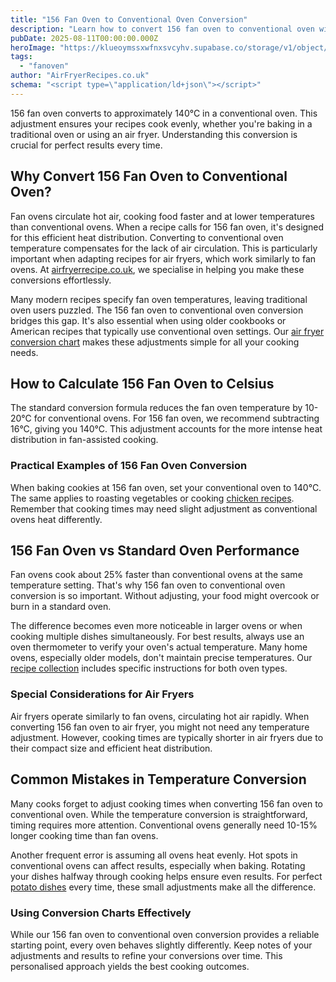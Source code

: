 ```yaml
---
title: "156 Fan Oven to Conventional Oven Conversion"
description: "Learn how to convert 156 fan oven to conventional oven with our simple guide. Perfect for air fryer recipes and traditional baking."
pubDate: 2025-08-11T00:00:00.000Z
heroImage: "https://klueoymssxwfnxsvcyhv.supabase.co/storage/v1/object/public/md/156-fan-oven-to-conventional-oven-conversion-26aea72b.png"
tags:
  - "fanoven"
author: "AirFryerRecipes.co.uk"
schema: "<script type=\"application/ld+json\"></script>"
---
```


<p>156 fan oven converts to approximately 140°C in a conventional oven. This adjustment ensures your recipes cook evenly, whether you're baking in a traditional oven or using an air fryer. Understanding this conversion is crucial for perfect results every time.</p>

<h2>Why Convert 156 Fan Oven to Conventional Oven?</h2>
<p>Fan ovens circulate hot air, cooking food faster and at lower temperatures than conventional ovens. When a recipe calls for 156 fan oven, it's designed for this efficient heat distribution. Converting to conventional oven temperature compensates for the lack of air circulation. This is particularly important when adapting recipes for air fryers, which work similarly to fan ovens. At <a href=https://www.airfryerrecipe.co.uk>airfryerrecipe.co.uk</a>, we specialise in helping you make these conversions effortlessly.</p>

<p>Many modern recipes specify fan oven temperatures, leaving traditional oven users puzzled. The 156 fan oven to conventional oven conversion bridges this gap. It's also essential when using older cookbooks or American recipes that typically use conventional oven settings. Our <a href=https://www.airfryerrecipe.co.uk/air-fryer-conversion-chart>air fryer conversion chart</a> makes these adjustments simple for all your cooking needs.</p>

<h2>How to Calculate 156 Fan Oven to Celsius</h2>
<p>The standard conversion formula reduces the fan oven temperature by 10-20°C for conventional ovens. For 156 fan oven, we recommend subtracting 16°C, giving you 140°C. This adjustment accounts for the more intense heat distribution in fan-assisted cooking.</p>

<h3>Practical Examples of 156 Fan Oven Conversion</h3>
<p>When baking cookies at 156 fan oven, set your conventional oven to 140°C. The same applies to roasting vegetables or cooking <a href=https://www.airfryerrecipe.co.uk/recipe-category/chicken>chicken recipes</a>. Remember that cooking times may need slight adjustment as conventional ovens heat differently.</p>

<h2>156 Fan Oven vs Standard Oven Performance</h2>
<p>Fan ovens cook about 25% faster than conventional ovens at the same temperature setting. That's why 156 fan oven to conventional oven conversion is so important. Without adjusting, your food might overcook or burn in a standard oven.</p>

<p>The difference becomes even more noticeable in larger ovens or when cooking multiple dishes simultaneously. For best results, always use an oven thermometer to verify your oven's actual temperature. Many home ovens, especially older models, don't maintain precise temperatures. Our <a href=https://www.airfryerrecipe.co.uk/recipes>recipe collection</a> includes specific instructions for both oven types.</p>

<h3>Special Considerations for Air Fryers</h3>
<p>Air fryers operate similarly to fan ovens, circulating hot air rapidly. When converting 156 fan oven to air fryer, you might not need any temperature adjustment. However, cooking times are typically shorter in air fryers due to their compact size and efficient heat distribution.</p>

<h2>Common Mistakes in Temperature Conversion</h2>
<p>Many cooks forget to adjust cooking times when converting 156 fan oven to conventional oven. While the temperature conversion is straightforward, timing requires more attention. Conventional ovens generally need 10-15% longer cooking time than fan ovens.</p>

<p>Another frequent error is assuming all ovens heat evenly. Hot spots in conventional ovens can affect results, especially when baking. Rotating your dishes halfway through cooking helps ensure even results. For perfect <a href=https://www.airfryerrecipe.co.uk/recipe-category/potatoes>potato dishes</a> every time, these small adjustments make all the difference.</p>

<h3>Using Conversion Charts Effectively</h3>
<p>While our 156 fan oven to conventional oven conversion provides a reliable starting point, every oven behaves slightly differently. Keep notes of your adjustments and results to refine your conversions over time. This personalised approach yields the best cooking outcomes.</p>